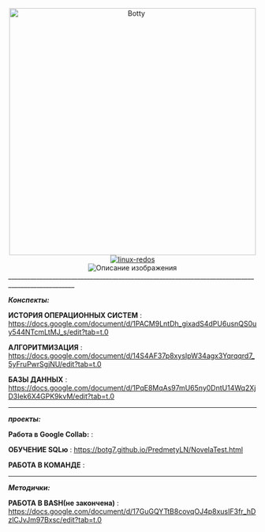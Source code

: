 
<div align="center">
    <img src="https://media.tenor.com/uQHOCWdnoeYAAAAi/astro-bot.gif" alt="Botty" width="500"/>
</div>

<div align="center">
<a href="https://redos.red-soft.ru">
<img src="https://img.shields.io/badge/linux-redos-red" alt="linux-redos">
</a>
</div>



<div align="center">
    <img src="https://camo.githubusercontent.com/053274ea98d1710513e6e8a114a0a1eac462f7a75bffbde7d1aaddab14dee182/68747470733a2f2f6b6f6d617265762e636f6d2f67687076632f3f757365726e616d653d4e617a756b6572267374796c653d666c61742d73717561726526636f6c6f723d626c7565" alt="Описание изображения" />
</div>
___________________________________________________________________________________________________

***Конспекты:*** 

**ИСТОРИЯ ОПЕРАЦИОННЫХ СИСТЕМ** : https://docs.google.com/document/d/1PACM9LntDh_gixadS4dPU6usnQS0uy544NTcmLtMJ_s/edit?tab=t.0

**АЛГОРИТМИЗАЦИЯ** : https://docs.google.com/document/d/14S4AF37p8xysIpW34agx3Yqrqqrd7_5yFruPwrSgjNU/edit?tab=t.0

**БАЗЫ ДАННЫХ** : https://docs.google.com/document/d/1PqE8MqAs97mU65ny0DntU14Wq2XjD3Iek6X4GPK9kvM/edit?tab=t.0

___________________________________________________________________________________________________

***проекты:***

**Работа в Google Collab:** : 

**ОБУЧЕНИЕ SQLю** : https://botg7.github.io/PredmetyLN/NovelaTest.html

**РАБОТА В КОМАНДЕ** : 
___________________________________________________________________________________________________

***Методички:***

**РАБОТА В BASH(не закончена)** : https://docs.google.com/document/d/17GuGQYTtB8covqOJ4p8xusIF3fr_hDzlCJvJm97Bxsc/edit?tab=t.0
